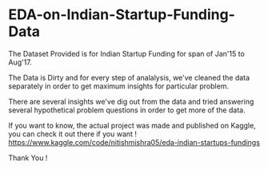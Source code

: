 # EDA-on-Indian-Startup-Funding-Data

The Dataset Provided is for Indian Startup Funding for span of Jan'15 to Aug'17. 

The Data is Dirty and for every step of analalysis, we've cleaned the data separately in order to get maximum insights for particular problem.

There are several insights we've dig out from the data and tried answering several hypothetical problem questions in order to get more of the data.

If you want to know, the actual project was made and published on Kaggle, you can check it out there if you want !
        https://www.kaggle.com/code/nitishmishra05/eda-indian-startups-fundings

 Thank You !
